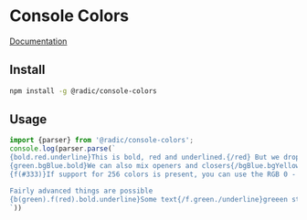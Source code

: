 
Console Colors
==============

[Documentation](https://robin.radic.nl/npm-packages)

Install
-------
```bash
npm install -g @radic/console-colors
```

Usage
-----

```typescript
import {parser} from '@radic/console-colors';
console.log(parser.parse(`
{bold.red.underline}This is bold, red and underlined.{/red} But we dropped the red.{reset} And just resetted the rest.
{green.bgBlue.bold}We can also mix openers and closers{/bgBlue.bgYellow./bold./green.blue}And make it really silly.
{f(#333)}If support for 256 colors is present, you can use the RGB 0 - 6  values. Also, you can provide a fallback{f(#eee).bold.underline}

Fairly advanced things are possible
{b(green).f(red).bold.underline}Some text{/f.green./underline}greeen stuff{reset}    
`))
```

 